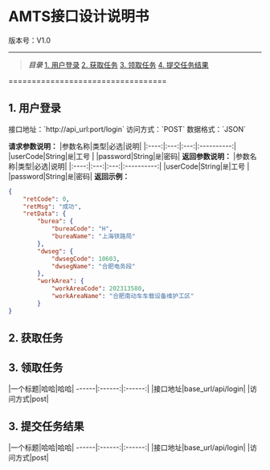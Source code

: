 # AMTS接口设计说明书

版本号：V1.0

------
> ***目录***
> [1. 用户登录](#UserLogin)
> [2. 获取任务](#QueryTasks)
> [3. 领取任务](#AssignTask)
> [4. 提交任务结果](#SubmitTask)

==================================
<h2 id="UserLogin">1. 用户登录</h2>
接口地址：`http://api_url:port/login`
访问方式：`POST`
数据格式：`JSON`

**请求参数说明：**
|参数名称|类型|必选|说明|
|:----:|:---:|:---:|:----------:|
|userCode|String|`是`|工号 |
|password|String|`是`|密码|
**返回参数说明：**
|参数名称|类型|必选|说明|
|:----:|:---:|:---:|:----------:|
|userCode|String|`是`|工号 |
|password|String|`是`|密码|
**返回示例：**
```json
{
    "retCode": 0,
    "retMsg": "成功",
    "retData": {
        "burea": {
            "bureaCode": "H", 
            "bureaName": "上海铁路局"
        },
        "dwseg": {
            "dwsegCode": 10603,
            "dwsegName": "合肥电务段"
        },
        "workArea": {
            "workAreaCode": 202313580,
            "workAreaName": "合肥南动车车载设备维护工区"
        }
}
```

<h2 id="QueryTasks">2. 获取任务</h2>




<h2 id="AssignTask">3. 领取任务</h2>
|一个标题|哈哈|哈哈|
------|:------:|:------:|
|接口地址|base_url/api/login|
|访问方式|post|

<h2 id="SubmitTask">3. 提交任务结果</h2>
|一个标题|哈哈|哈哈|
------|:------:|:------:|
|接口地址|base_url/api/login|
|访问方式|post|
